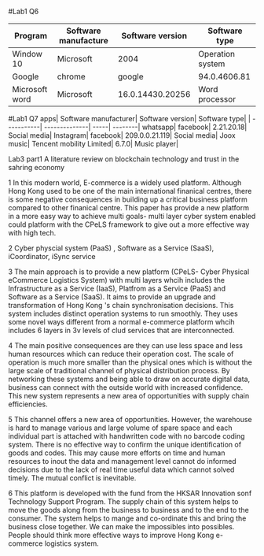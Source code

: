 #Lab1 Q6

| Program | Software manufacture | Software version | Software type | 
| ------- | -------------------- | ---------------- | ------------- |
| Window 10 | Microsoft | 2004 | Operation system |
| Google | chrome | google | 94.0.4606.81 | Browser |
| Microsoft word | Microsoft | 16.0.14430.20256 | Word processor |

#Lab1 Q7
apps|   Software manufacturer|   Software version|   Software type|
| -----------| --------------| -----| --------|
whatsapp| facebook| 2.21.20.18| Social media|
Instagram| facebook| 209.0.0.21.119| Social media|
Joox music|   Tencent mobility Limited| 6.7.0| Music player| 

Lab3 part1 
A literature review on blockchain technology and trust in the sahring economy

1 In this modern world, E-commerce is a widely used platform. Although Hong Kong used to be one of the main international finanical centres, there is some negative consequences in building up a critical business platform compared to other finanical centre. This paper has provide a new platform in a more easy way to achieve multi goals- multi layer cyber system enabled could platform with the CPeLS framework to give out a more effective way with high tech.

2 Cyber physcial system (PaaS) , Software as a Service (SaaS), iCoordinator, iSync service

3 The main approach is to provide a new platform (CPeLS- Cyber Physical eCommerce Logistics System) with multi layers whcih includes the Infrastructure as a Service (IaaS), Platfrom as a Service (PaaS) and Software as a Service (SaaS). It aims to provide an upgrade and transformation of Hong Kong 's chain synchronisation decisions. This system includes distinct operation systems to run smoothly. They uses some novel ways different from a normal e-commerce platform whcih includes 6 layers in 3v levels of clud services that are interconnected.

4 The main positive consequences are they can use less space and less human resources which can reduce their operation cost. The scale of operation is much more smaller than the physical ones which is without the large scale of traditional channel of physical distribution process. By networking these systems and being able to draw on accurate digital data, business can connect with the outside world with increased confidence. This new system represents a new area of opportunities with supply chain efficiencies.

5 This channel offers a new area of opportunities. However, the warehouse is hard to manage various and large volume of spare space and each individual part is attached with handwritten code with no barcode coding system. There is no effective way to confirm the unique identification of goods and codes. This may cause more efforts on time and human resources to inout the data and management level cannot do informed decisions due to the lack of real time useful data which cannot solved timely. The mutual conflict is inevitable.  

6 This platform is developed with the fund from the HKSAR Innovation sonf Technology Support Program. The supply chain of this system helps to move the goods along from the business to business and to the end to the consumer. The system helps to mange and co-ordinate this and bring the business close together. We can make the impossibles into possibles. People should think more effective ways to improve Hong Kong e-commerce logistics system.



